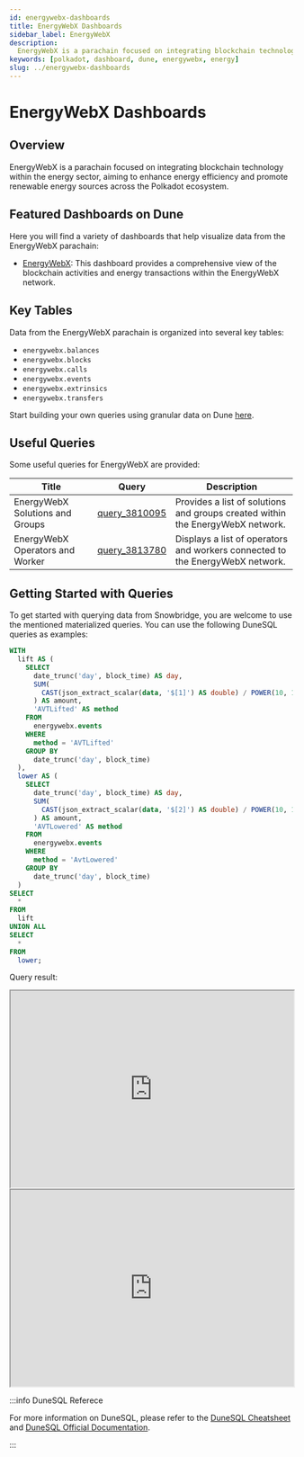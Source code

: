 ```yaml
---
id: energywebx-dashboards
title: EnergyWebX Dashboards
sidebar_label: EnergyWebX
description:
  EnergyWebX is a parachain focused on integrating blockchain technology within the energy sector.
keywords: [polkadot, dashboard, dune, energywebx, energy]
slug: ../energywebx-dashboards
---
```


# EnergyWebX Dashboards

## Overview

EnergyWebX is a parachain focused on integrating blockchain technology within the energy sector,
aiming to enhance energy efficiency and promote renewable energy sources across the Polkadot
ecosystem.

## Featured Dashboards on Dune

Here you will find a variety of dashboards that help visualize data from the EnergyWebX parachain:

- [EnergyWebX](https://dune.com/substrate/energywebx): This dashboard provides a comprehensive view
  of the blockchain activities and energy transactions within the EnergyWebX network.

## Key Tables

Data from the EnergyWebX parachain is organized into several key tables:

- `energywebx.balances`
- `energywebx.blocks`
- `energywebx.calls`
- `energywebx.events`
- `energywebx.extrinsics`
- `energywebx.transfers`

Start building your own queries using granular data on Dune
[here](https://dune.com/queries?category=canonical&namespace=energywebx).

## Useful Queries

Some useful queries for EnergyWebX are provided:

| Title                           | Query                                             | Description                                                                    |
| ------------------------------- | ------------------------------------------------- | ------------------------------------------------------------------------------ |
| EnergyWebX Solutions and Groups | [query_3810095](https://dune.com/queries/3810095) | Provides a list of solutions and groups created within the EnergyWebX network. |
| EnergyWebX Operators and Worker | [query_3813780](https://dune.com/queries/3813780) | Displays a list of operators and workers connected to the EnergyWebX network.  |

## Getting Started with Queries

To get started with querying data from Snowbridge, you are welcome to use the mentioned materialized
queries. You can use the following DuneSQL queries as examples:

```sql title="EnergyWebX Token Lifted & Lowered" showLineNumbers
WITH
  lift AS (
    SELECT
      date_trunc('day', block_time) AS day,
      SUM(
        CAST(json_extract_scalar(data, '$[1]') AS double) / POWER(10, 18)
      ) AS amount,
      'AVTLifted' AS method
    FROM
      energywebx.events
    WHERE
      method = 'AVTLifted'
    GROUP BY
      date_trunc('day', block_time)
  ),
  lower AS (
    SELECT
      date_trunc('day', block_time) AS day,
      SUM(
        CAST(json_extract_scalar(data, '$[2]') AS double) / POWER(10, 18)
      ) AS amount,
      'AVTLowered' AS method
    FROM
      energywebx.events
    WHERE
      method = 'AvtLowered'
    GROUP BY
      date_trunc('day', block_time)
  )
SELECT
  *
FROM
  lift
UNION ALL
SELECT
  *
FROM
  lower;

```

Query result:

<iframe src="https://dune.com/embeds/3811524/6410270/65829801-abf1-4f2a-a9a3-e6afdf444bff" height="350" width="100%"></iframe>

<iframe src="https://dune.com/embeds/3811524/6410355/b0ebb3df-de06-43b8-a3e2-3255ca4b29b6" height="350" width="100%"></iframe>

:::info DuneSQL Referece

For more information on DuneSQL, please refer to the [DuneSQL Cheatsheet](../dunesql-cheatsheet.md)
and
[DuneSQL Official Documentation](https://docs.dune.com/query-engine/Functions-and-operators/index).

:::
